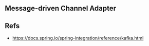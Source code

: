 

## Message-driven Channel Adapter




## Refs
- https://docs.spring.io/spring-integration/reference/kafka.html

